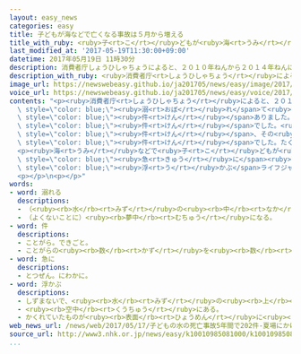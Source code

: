 ```yaml
---
layout: easy_news
categories: easy
title: 子どもが海などで亡くなる事故は５月から増える
title_with_ruby: <ruby>子<rt>こ</rt></ruby>どもが<ruby>海<rt>うみ</rt></ruby>などで<ruby>亡<rt>な</rt></ruby>くなる<ruby>事故<rt>じこ</rt></ruby>は５<ruby>月<rt>がつ</rt></ruby>から<ruby>増<rt>ふ</rt></ruby>える
last_modified_at: '2017-05-19T11:30:00+09:00'
datetime: 2017年05月19日 11時30分
description: 消費者庁しょうひしゃちょうによると、２０１０年ねんから２０１４年ねんに海うみや川かわ、プールなどで１４歳さい以下いかの子こどもが溺おぼれて亡なくなった事故じこは２０２件けんありました。
description_with_ruby: <ruby>消費者庁<rt>しょうひしゃちょう</rt></ruby>によると、２０１０<ruby>年<rt>ねん</rt></ruby>から２０１４<ruby>年<rt>ねん</rt></ruby>に<ruby>海<rt>うみ</rt></ruby>や<ruby>川<rt>かわ</rt></ruby>、プールなどで１４<ruby>歳<rt>さい</rt></ruby><ruby>以下<rt>いか</rt></ruby>の<ruby>子<rt>こ</rt></ruby>どもが<ruby>溺<rt>おぼ</rt></ruby>れて<ruby>亡<rt>な</rt></ruby>くなった<ruby>事故<rt>じこ</rt></ruby>は２０２<ruby>件<rt>けん</rt></ruby>ありました。
image_url: https://newswebeasy.github.io/ja201705/news/easy/image/2017/05/19/k10010985081000.jpg
voice_url: https://newswebeasy.github.io/ja201705/news/easy/voice/2017/05/19/k10010985081000.mp3
contents: "<p><ruby>消費者庁<rt>しょうひしゃちょう</rt></ruby>によると、２０１０<ruby>年<rt>ねん</rt></ruby>から２０１４<ruby>年<rt>ねん</rt></ruby>に<ruby>海<rt>うみ</rt></ruby>や<ruby>川<rt>かわ</rt></ruby>、プールなどで１４<ruby>歳<rt>さい</rt></ruby><ruby>以下<rt>いか</rt></ruby>の<ruby>子<rt>こ</rt></ruby>どもが<span\
  \ style=\"color: blue;\"><ruby>溺<rt>おぼ</rt></ruby>れ</span>て<ruby>亡<rt>な</rt></ruby>くなった<ruby>事故<rt>じこ</rt></ruby>は２０２<span\
  \ style=\"color: blue;\"><ruby>件<rt>けん</rt></ruby></span>ありました。</p>\n<p>この<ruby>中<rt>なか</rt></ruby>でいちばん<ruby>多<rt>おお</rt></ruby>かったのは７<ruby>歳<rt>さい</rt></ruby>の<ruby>子<rt>こ</rt></ruby>どもで２３<span\
  \ style=\"color: blue;\"><ruby>件<rt>けん</rt></ruby></span>でした。<ruby>次<rt>つぎ</rt></ruby>が６<ruby>歳<rt>さい</rt></ruby>で２０<span\
  \ style=\"color: blue;\"><ruby>件<rt>けん</rt></ruby></span>、その<ruby>次<rt>つぎ</rt></ruby>が８<ruby>歳<rt>さい</rt></ruby>で１６<span\
  \ style=\"color: blue;\"><ruby>件<rt>けん</rt></ruby></span>でした。たくさん<ruby>動<rt>うご</rt></ruby>くようになる５<ruby>歳<rt>さい</rt></ruby><ruby>以上<rt>いじょう</rt></ruby>の<ruby>子<rt>こ</rt></ruby>どもの<ruby>事故<rt>じこ</rt></ruby>が<ruby>多<rt>おお</rt></ruby>くなっています。</p>\n\
  <p><ruby>海<rt>うみ</rt></ruby>などで<ruby>子<rt>こ</rt></ruby>どもが<ruby>亡<rt>な</rt></ruby>くなる<ruby>事故<rt>じこ</rt></ruby>は、５<ruby>月<rt>がつ</rt></ruby>から９<ruby>月<rt>がつ</rt></ruby>に<ruby>多<rt>おお</rt></ruby>くなっています。<ruby>消費者庁<rt>しょうひしゃちょう</rt></ruby>は、<ruby>海<rt>うみ</rt></ruby>や<ruby>川<rt>かわ</rt></ruby>に<ruby>遊<rt>あそ</rt></ruby>びに<ruby>行<rt>い</rt></ruby>くときは<ruby>必<rt>かなら</rt></ruby>ず<ruby>大人<rt>おとな</rt></ruby>も<ruby>一緒<rt>いっしょ</rt></ruby>に<ruby>行<rt>い</rt></ruby>って、<ruby>子<rt>こ</rt></ruby>どもをよく<ruby>見<rt>み</rt></ruby>ているように<ruby>言<rt>い</rt></ruby>っています。<span\
  \ style=\"color: blue;\"><ruby>急<rt>きゅう</rt></ruby>に</span><ruby>雨<rt>あめ</rt></ruby>が<ruby>降<rt>ふ</rt></ruby>ることがあるので<ruby>天気<rt>てんき</rt></ruby>に<ruby>気<rt>き</rt></ruby>をつけて、<ruby>水<rt>みず</rt></ruby>に<span\
  \ style=\"color: blue;\"><ruby>浮<rt>う</rt></ruby>かぶ</span>ライフジャケットを<ruby>着<rt>き</rt></ruby>るように<ruby>言<rt>い</rt></ruby>っています。</p>\n\
  <p></p>\n<p></p>"
words:
- word: 溺れる
  descriptions:
  - （<ruby><rb>水</rb><rt>みず</rt></ruby>の<ruby><rb>中</rb><rt>なか</rt></ruby>で）<ruby><rb>泳</rb><rt>およ</rt></ruby>げなくて<ruby><rb>死</rb><rt>し</rt></ruby>にそうになる。また、<ruby><rb>死</rb><rt>し</rt></ruby>ぬ。
  - （よくないことに）<ruby><rb>夢中</rb><rt>むちゅう</rt></ruby>になる。
- word: 件
  descriptions:
  - ことがら。できごと。
  - ことがらの<ruby><rb>数</rb><rt>かず</rt></ruby>を<ruby><rb>数</rb><rt>かぞ</rt></ruby>えることば。
- word: 急に
  descriptions:
  - とつぜん。にわかに。
- word: 浮かぶ
  descriptions:
  - しずまないで、<ruby><rb>水</rb><rt>みず</rt></ruby>の<ruby><rb>上</rb><rt>うえ</rt></ruby>にある。<ruby><rb>浮</rb><rt>う</rt></ruby>く。
  - <ruby><rb>空中</rb><rt>くうちゅう</rt></ruby>にある。
  - かくれていたものが<ruby><rb>表面</rb><rt>ひょうめん</rt></ruby>に<ruby><rb>現</rb><rt>あらわ</rt></ruby>れる。
web_news_url: /news/web/2017/05/17/子どもの水の死亡事故5年間で202件-夏場にかけ注意を/
source_url: http://www3.nhk.or.jp/news/easy/k10010985081000/k10010985081000.html
...
```

